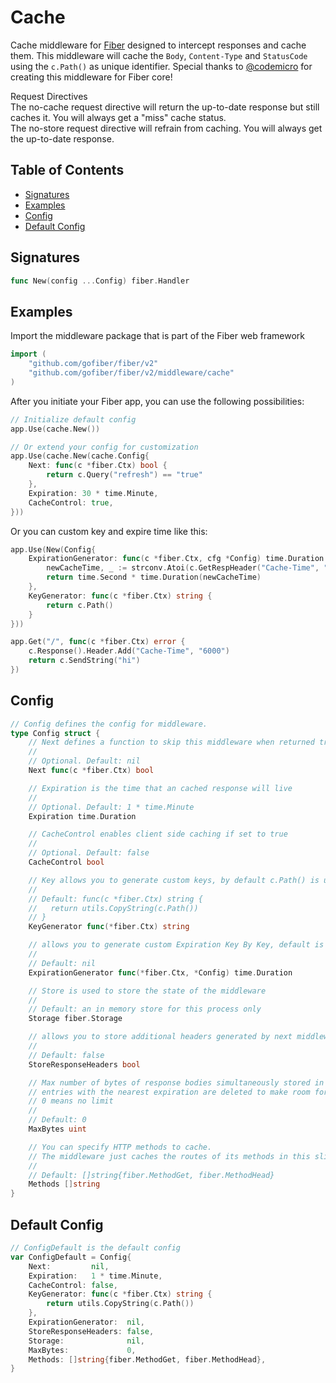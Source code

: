 # Cache

Cache middleware for [Fiber](https://github.com/gofiber/fiber) designed to intercept responses and cache them. This middleware will cache the `Body`, `Content-Type` and `StatusCode` using the `c.Path()` as unique identifier. Special thanks to [@codemicro](https://github.com/codemicro/fiber-cache) for creating this middleware for Fiber core!

Request Directives
<br>
The no-cache request directive will return the up-to-date response but still caches it. You will always get a "miss" cache status.<br>
The no-store request directive will refrain from caching. You will always get the up-to-date response.

## Table of Contents

* [Signatures](cache.md#signatures)
* [Examples](cache.md#examples)
* [Config](cache.md#config)
* [Default Config](cache.md#default-config)

## Signatures

```go
func New(config ...Config) fiber.Handler
```

## Examples

Import the middleware package that is part of the Fiber web framework

```go
import (
    "github.com/gofiber/fiber/v2"
    "github.com/gofiber/fiber/v2/middleware/cache"
)
```

After you initiate your Fiber app, you can use the following possibilities:

```go
// Initialize default config
app.Use(cache.New())

// Or extend your config for customization
app.Use(cache.New(cache.Config{
    Next: func(c *fiber.Ctx) bool {
        return c.Query("refresh") == "true"
    },
    Expiration: 30 * time.Minute,
    CacheControl: true,
}))
```

Or you can custom key and expire time like this:

```go
app.Use(New(Config{
    ExpirationGenerator: func(c *fiber.Ctx, cfg *Config) time.Duration {
        newCacheTime, _ := strconv.Atoi(c.GetRespHeader("Cache-Time", "600"))
        return time.Second * time.Duration(newCacheTime)
    },
    KeyGenerator: func(c *fiber.Ctx) string {
        return c.Path()
    }
}))

app.Get("/", func(c *fiber.Ctx) error {
    c.Response().Header.Add("Cache-Time", "6000")
    return c.SendString("hi")
})
```

## Config

```go
// Config defines the config for middleware.
type Config struct {
    // Next defines a function to skip this middleware when returned true.
    //
    // Optional. Default: nil
    Next func(c *fiber.Ctx) bool

    // Expiration is the time that an cached response will live
    //
    // Optional. Default: 1 * time.Minute
    Expiration time.Duration

    // CacheControl enables client side caching if set to true
    //
    // Optional. Default: false
    CacheControl bool

    // Key allows you to generate custom keys, by default c.Path() is used
    //
    // Default: func(c *fiber.Ctx) string {
    //   return utils.CopyString(c.Path())
    // }
    KeyGenerator func(*fiber.Ctx) string

    // allows you to generate custom Expiration Key By Key, default is Expiration (Optional)
    //
    // Default: nil
    ExpirationGenerator func(*fiber.Ctx, *Config) time.Duration

    // Store is used to store the state of the middleware
    //
    // Default: an in memory store for this process only
    Storage fiber.Storage

    // allows you to store additional headers generated by next middlewares & handler
    //
    // Default: false
    StoreResponseHeaders bool

    // Max number of bytes of response bodies simultaneously stored in cache. When limit is reached,
    // entries with the nearest expiration are deleted to make room for new.
    // 0 means no limit
    //
    // Default: 0
    MaxBytes uint

    // You can specify HTTP methods to cache.
    // The middleware just caches the routes of its methods in this slice.
    //
    // Default: []string{fiber.MethodGet, fiber.MethodHead}
    Methods []string
}
```

## Default Config

```go
// ConfigDefault is the default config
var ConfigDefault = Config{
    Next:         nil,
    Expiration:   1 * time.Minute,
    CacheControl: false,
    KeyGenerator: func(c *fiber.Ctx) string {
        return utils.CopyString(c.Path())
    },
    ExpirationGenerator:  nil,
    StoreResponseHeaders: false,
    Storage:              nil,
    MaxBytes:             0,
    Methods: []string{fiber.MethodGet, fiber.MethodHead},
}
```

